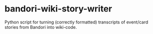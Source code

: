 # bandori-wiki-story-writer
Python script for turning (correctly formatted) transcripts of event/card stories from Bandori into wiki-code.
